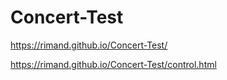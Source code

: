 # Concert-Test

https://rimand.github.io/Concert-Test/

https://rimand.github.io/Concert-Test/control.html
